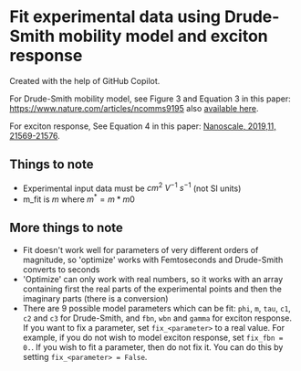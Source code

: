# Fit experimental data using Drude-Smith mobility model and exciton response
Created with the help of GitHub Copilot.


For Drude-Smith mobility model, see Figure 3 and Equation 3 in this paper: https://www.nature.com/articles/ncomms9195 also [available here](https://repository.tudelft.nl/islandora/object/uuid:f809d8dd-b180-4564-af78-17170851451a?collection=research).

For exciton response, See Equation 4 in this paper: [Nanoscale, 2019,11, 21569-21576](https://pubs.rsc.org/en/content/articlelanding/2019/nr/c9nr07927k).


## Things to note
* Experimental input data must be $cm^2$ $V^{-1}$ $s^{-1}$ (not SI units)
* m_fit is $m$ where $m^* = m * m0$

## More things to note
* Fit doesn't work well for parameters of very different orders of magnitude, so 'optimize' works with Femtoseconds and Drude-Smith converts to seconds
* 'Optimize' can only work with real numbers, so it works with an array containing first the real parts of the experimental points and then the imaginary parts (there is a conversion)
* There are 9 possible model parameters which can be fit: `phi`, `m`, `tau`, `c1`, `c2` and `c3` for Drude-Smith, and `fbn`, `wbn` and `gamma` for exciton response. If you want to fix a parameter, set `fix_<parameter>` to a real value. For example, if you do not wish to model exciton response, set `fix_fbn = 0.`. If you wish to fit a parameter, then do not fix it. You can do this by setting `fix_<parameter> = False`.
